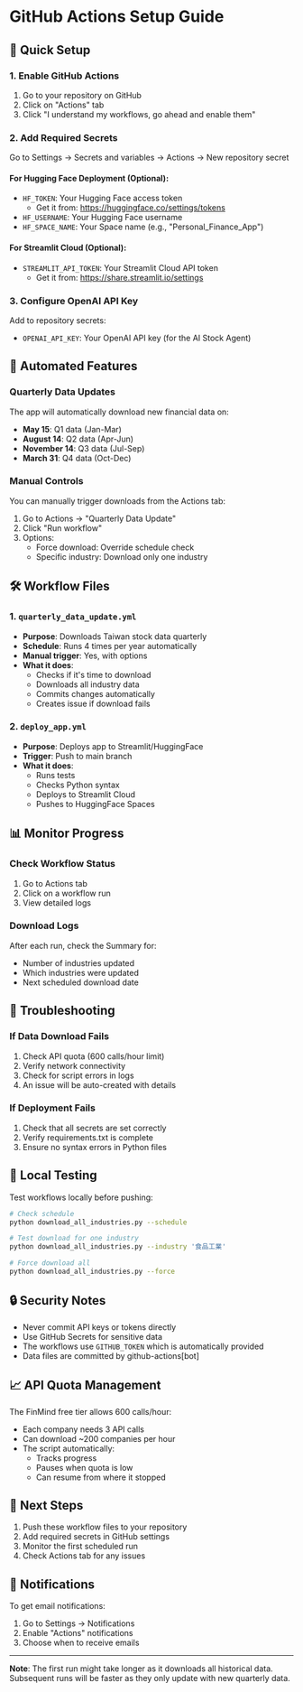 # GitHub Actions Setup Guide

## 🚀 Quick Setup

### 1. Enable GitHub Actions
1. Go to your repository on GitHub
2. Click on "Actions" tab
3. Click "I understand my workflows, go ahead and enable them"

### 2. Add Required Secrets
Go to Settings → Secrets and variables → Actions → New repository secret

#### For Hugging Face Deployment (Optional):
- `HF_TOKEN`: Your Hugging Face access token
  - Get it from: https://huggingface.co/settings/tokens
- `HF_USERNAME`: Your Hugging Face username
- `HF_SPACE_NAME`: Your Space name (e.g., "Personal_Finance_App")

#### For Streamlit Cloud (Optional):
- `STREAMLIT_API_TOKEN`: Your Streamlit Cloud API token
  - Get it from: https://share.streamlit.io/settings

### 3. Configure OpenAI API Key
Add to repository secrets:
- `OPENAI_API_KEY`: Your OpenAI API key (for the AI Stock Agent)

## 📅 Automated Features

### Quarterly Data Updates
The app will automatically download new financial data on:
- **May 15**: Q1 data (Jan-Mar)
- **August 14**: Q2 data (Apr-Jun) 
- **November 14**: Q3 data (Jul-Sep)
- **March 31**: Q4 data (Oct-Dec)

### Manual Controls
You can manually trigger downloads from the Actions tab:
1. Go to Actions → "Quarterly Data Update"
2. Click "Run workflow"
3. Options:
   - Force download: Override schedule check
   - Specific industry: Download only one industry

## 🛠️ Workflow Files

### 1. `quarterly_data_update.yml`
- **Purpose**: Downloads Taiwan stock data quarterly
- **Schedule**: Runs 4 times per year automatically
- **Manual trigger**: Yes, with options
- **What it does**:
  - Checks if it's time to download
  - Downloads all industry data
  - Commits changes automatically
  - Creates issue if download fails

### 2. `deploy_app.yml`
- **Purpose**: Deploys app to Streamlit/HuggingFace
- **Trigger**: Push to main branch
- **What it does**:
  - Runs tests
  - Checks Python syntax
  - Deploys to Streamlit Cloud
  - Pushes to HuggingFace Spaces

## 📊 Monitor Progress

### Check Workflow Status
1. Go to Actions tab
2. Click on a workflow run
3. View detailed logs

### Download Logs
After each run, check the Summary for:
- Number of industries updated
- Which industries were updated
- Next scheduled download date

## 🔧 Troubleshooting

### If Data Download Fails
1. Check API quota (600 calls/hour limit)
2. Verify network connectivity
3. Check for script errors in logs
4. An issue will be auto-created with details

### If Deployment Fails
1. Check that all secrets are set correctly
2. Verify requirements.txt is complete
3. Ensure no syntax errors in Python files

## 📝 Local Testing

Test workflows locally before pushing:

```bash
# Check schedule
python download_all_industries.py --schedule

# Test download for one industry
python download_all_industries.py --industry '食品工業'

# Force download all
python download_all_industries.py --force
```

## 🔒 Security Notes

- Never commit API keys or tokens directly
- Use GitHub Secrets for sensitive data
- The workflows use `GITHUB_TOKEN` which is automatically provided
- Data files are committed by github-actions[bot]

## 📈 API Quota Management

The FinMind free tier allows 600 calls/hour:
- Each company needs 3 API calls
- Can download ~200 companies per hour
- The script automatically:
  - Tracks progress
  - Pauses when quota is low
  - Can resume from where it stopped

## 🎯 Next Steps

1. Push these workflow files to your repository
2. Add required secrets in GitHub settings
3. Monitor the first scheduled run
4. Check Actions tab for any issues

## 📧 Notifications

To get email notifications:
1. Go to Settings → Notifications
2. Enable "Actions" notifications
3. Choose when to receive emails

---

**Note**: The first run might take longer as it downloads all historical data. Subsequent runs will be faster as they only update with new quarterly data.